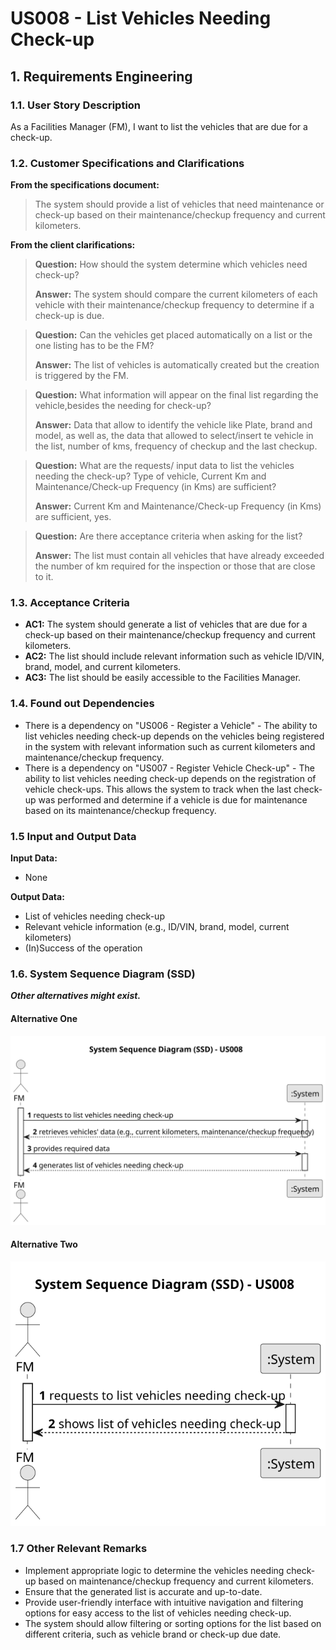 # US008 - List Vehicles Needing Check-up 


## 1. Requirements Engineering

### 1.1. User Story Description

As a Facilities Manager (FM), I want to list the vehicles that are due for a check-up.

### 1.2. Customer Specifications and Clarifications 

**From the specifications document:**

>	The system should provide a list of vehicles that need maintenance or check-up based on their maintenance/checkup frequency and current kilometers. 

**From the client clarifications:**

> **Question:** How should the system determine which vehicles need check-up?
>
> **Answer:** The system should compare the current kilometers of each vehicle with their maintenance/checkup frequency to determine if a check-up is due.

>  **Question:** Can the vehicles get placed automatically on a list or the one listing has to be the FM?
>
> **Answer:** The list of vehicles is automatically created but the creation is triggered by the FM.

>  **Question:** What information will appear on the final list regarding the vehicle,besides the needing for check-up?
>
> **Answer:** Data that allow to identify the vehicle like Plate, brand and model, as well as, the data that allowed to select/insert te vehicle in the list, number of kms, frequency of checkup and the last checkup.

>  **Question:** What are the requests/ input data to list the vehicles needing the check-up? Type of vehicle, Current Km and Maintenance/Check-up Frequency (in Kms) are sufficient?
>
> **Answer:** Current Km and Maintenance/Check-up Frequency (in Kms) are sufficient, yes.

>  **Question:** Are there acceptance criteria when asking for the list?
>
> **Answer:** The list must contain all vehicles that have already exceeded the number of km required for the inspection or those that are close to it.
### 1.3. Acceptance Criteria

* **AC1:** The system should generate a list of vehicles that are due for a check-up based on their maintenance/checkup frequency and current kilometers.
* **AC2:** The list should include relevant information such as vehicle ID/VIN, brand, model, and current kilometers.
* **AC3:** The list should be easily accessible to the Facilities Manager.

### 1.4. Found out Dependencies

* There is a dependency on "US006 - Register a Vehicle" - The ability to list vehicles needing check-up depends on the vehicles being registered in the system with relevant information such as current kilometers and maintenance/checkup frequency.
* There is a dependency on "US007 - Register Vehicle Check-up" - The ability to list vehicles needing check-up depends on the registration of vehicle check-ups. This allows the system to track when the last check-up was performed and determine if a vehicle is due for maintenance based on its maintenance/checkup frequency.

### 1.5 Input and Output Data

**Input Data:**

* None

**Output Data:**

* List of vehicles needing check-up
* Relevant vehicle information (e.g., ID/VIN, brand, model, current kilometers)
* (In)Success of the operation

### 1.6. System Sequence Diagram (SSD)

**_Other alternatives might exist._**

#### Alternative One

![System Sequence Diagram - Alternative One](svg/us008-system-sequence-diagram-alternative-one.svg)

#### Alternative Two

![System Sequence Diagram - Alternative Two](svg/us008-system-sequence-diagram-alternative-two.svg)

### 1.7 Other Relevant Remarks

* Implement appropriate logic to determine the vehicles needing check-up based on maintenance/checkup frequency and current kilometers.
* Ensure that the generated list is accurate and up-to-date.
* Provide user-friendly interface with intuitive navigation and filtering options for easy access to the list of vehicles needing check-up.
* The system should allow filtering or sorting options for the list based on different criteria, such as vehicle brand or check-up due date.